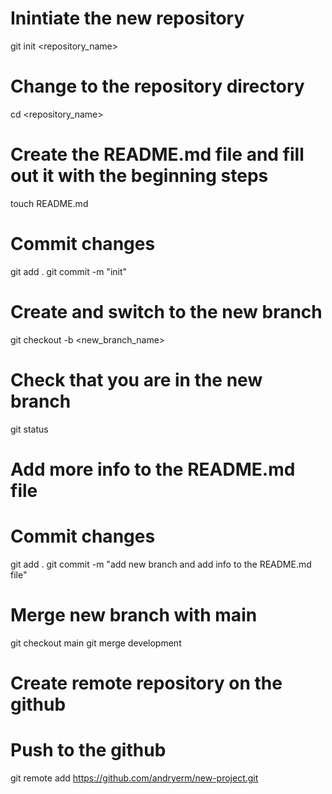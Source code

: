 # Inintiate the new repository
git init <repository_name>

# Change to the repository directory
cd <repository_name>

# Create the README.md file and fill out it with the beginning steps
touch README.md

# Commit changes
git add .
git commit -m "init"

# Create and switch to the new branch
git checkout -b <new_branch_name>

# Check that you are in the new branch
git status

# Add more info to the README.md file

# Commit changes
git add .
git commit -m "add new branch and add info to the README.md file"

# Merge new branch with main
git checkout main
git merge development

# Create remote repository on the github

# Push to the github
git remote add https://github.com/andryerm/new-project.git





